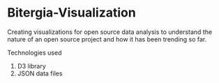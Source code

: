 # Bitergia-Visualization
Creating visualizations for open source data analysis to understand the nature of an open source project and how it has been trending so far.

Technologies used
1. D3 library
2. JSON data files
